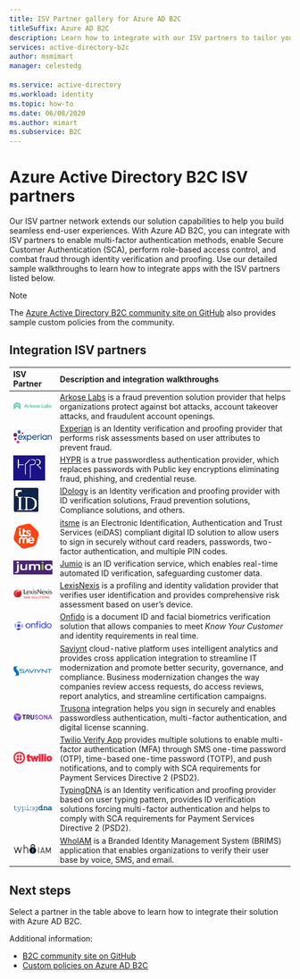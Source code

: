 ```yaml
---
title: ISV Partner gallery for Azure AD B2C
titleSuffix: Azure AD B2C
description: Learn how to integrate with our ISV partners to tailor your end-user experience to your needs. Our partner network extends our solution capabilities; enable MFA, Secure Customer Authentication, role-based access control; combat fraud through Identity Verification Proofing.
services: active-directory-b2c
author: msmimart
manager: celestedg

ms.service: active-directory
ms.workload: identity
ms.topic: how-to
ms.date: 06/08/2020
ms.author: mimart
ms.subservice: B2C
---
```


# Azure Active Directory B2C ISV partners

Our ISV partner network extends our solution capabilities to help you build seamless end-user experiences. With Azure AD B2C, you can integrate with ISV partners to enable multi-factor authentication methods, enable Secure Customer Authentication (SCA), perform role-based access control, and combat fraud through identity verification and proofing. Use our detailed sample walkthroughs to learn how to integrate apps with the ISV partners listed below.

>[!NOTE]
>The [Azure Active Directory B2C community site on GitHub](https://azure-ad-b2c.github.io/azureadb2ccommunity.io/) also provides sample custom policies from the community.

## Integration ISV partners

| ISV Partner | Description and integration walkthroughs  |
| :--- | :--- |
| ![logo](./media/partner-gallery/arkose-logo.png) | [Arkose Labs](./partner-arkose-labs.md) is a fraud prevention solution provider that helps organizations protect against bot attacks, account takeover attacks, and fraudulent account openings.
| ![logo](./media/partner-gallery/experian-logo.png) | [Experian](./partner-experian.md) is an Identity verification and proofing provider that performs risk assessments based on user attributes to prevent fraud.|
| ![logo](./media/partner-gallery/hypr-logo.png) | [HYPR](./partner-hypr.md) is a true passwordless authentication provider, which replaces passwords with Public key encryptions eliminating fraud, phishing, and credential reuse.|
| ![logo](./media/partner-gallery/idology-logo.png) | [IDology](./partner-idology.md) is an Identity verification and proofing provider with ID verification solutions, Fraud prevention solutions, Compliance solutions, and others.|
| ![logo](./media/partner-gallery/itsme-logo.png) | [itsme](./partner-itsme.md) is an Electronic Identification, Authentication and Trust Services (eiDAS) compliant digital ID solution to allow users to sign in securely without card readers, passwords, two-factor authentication, and multiple PIN codes. |
| ![logo](./media/partner-gallery/jumio-logo.png) | [Jumio](./partner-jumio.md) is an ID verification service, which enables real-time automated ID verification, safeguarding customer data. |
| ![logo](./media/partner-gallery/lexisnexis-logo.png) | [LexisNexis](./partner-lexisnexis.md) is a profiling and identity validation provider that verifies user identification and provides comprehensive risk assessment based on user’s device. |
| ![logo](./media/partner-gallery/onfido-logo.png) | [Onfido](./partner-onfido.md) is a document ID and facial biometrics verification solution that allows companies to meet *Know Your Customer* and identity requirements in real time.  |
| ![logo](./media/partner-gallery/saviynt-logo.png) | [Saviynt](./partner-saviynt.md) cloud-native platform uses intelligent analytics and provides cross application integration to streamline IT modernization and promote better security, governance, and compliance. Business modernization changes the way companies review access requests, do access reviews, report analytics, and streamline certification campaigns.  |
| ![logo](./media/partner-gallery/trusona-logo.png) | [Trusona](./partner-trusona.md) integration helps you sign in securely and enables passwordless authentication, multi-factor authentication, and digital license scanning.|
| ![logo](./media/partner-gallery/twilio-logo.png) | [Twilio Verify App](./partner-twilio.md) provides multiple solutions to enable multi-factor authentication (MFA) through SMS one-time password (OTP), time-based one-time password (TOTP), and push notifications, and to comply with SCA requirements for Payment Services Directive 2 (PSD2).|
| ![logo](./media/partner-gallery/typingdna-logo.png) | [TypingDNA](./partner-typingdna.md) is an Identity verification and proofing provider based on user typing pattern, provides ID verification solutions forcing multi-factor authentication and helps to comply with SCA requirements for Payment Services Directive 2 (PSD2). |
| ![logo](./media/partner-gallery/whoiam-logo.png) | [WhoIAM](./partner-whoiam.md) is a Branded Identity Management System (BRIMS) application that enables organizations to verify their user base by voice, SMS, and email. 

## Next steps

Select a partner in the table above to learn how to integrate their solution with Azure AD B2C.

Additional information:

- [B2C community site on GitHub](https://azure-ad-b2c.github.io/azureadb2ccommunity.io/)
- [Custom policies on Azure AD B2C](custom-policy-overview.md)
